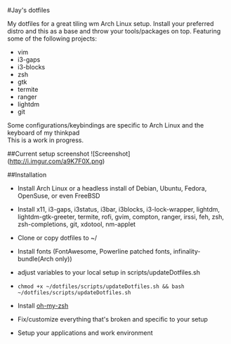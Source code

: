 #Jay's dotfiles
  

My dotfiles for a great tiling wm Arch Linux setup. Install your preferred distro and this as a base and throw your tools/packages on top.
Featuring some of the following projects:  
* vim
* i3-gaps
* i3-blocks
* zsh
* gtk
* termite
* ranger
* lightdm
* git

Some configurations/keybindings are specific to Arch Linux and the keyboard of my thinkpad  
This is a work in progress.  

##Current setup screenshot
![Screenshot] (http://i.imgur.com/a9K7F0X.png)

##Installation
  * Install Arch Linux or a headless install of Debian, Ubuntu, Fedora, OpenSuse, or even FreeBSD
  
  * Install x11, i3-gaps, i3status, i3bar, i3blocks, i3-lock-wrapper, lightdm, lightdm-gtk-greeter, termite, rofi, gvim, compton, ranger, irssi, feh, zsh, zsh-completions, git, xdotool, nm-applet

  * Clone or copy dotfiles to ~/

  * Install fonts (FontAwesome, Powerline patched fonts, infinality-bundle(Arch only))

  * adjust variables to your local setup in scripts/updateDotfiles.sh

  * `chmod +x ~/dotfiles/scripts/updateDotfiles.sh && bash ~/dotfiles/scripts/updateDotfiles.sh`

  * Install [oh-my-zsh](https://github.com/robbyrussell/oh-my-zsh)

  * Fix/customize everything that's broken and specific to your setup
  
  * Setup your applications and work environment
